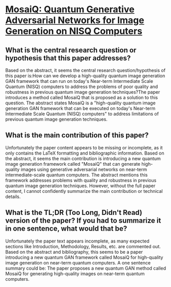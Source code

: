 # [MosaiQ: Quantum Generative Adversarial Networks for Image Generation on   NISQ Computers](https://arxiv.org/abs/2308.11096)

## What is the central research question or hypothesis that this paper addresses?

Based on the abstract, it seems the central research question/hypothesis of this paper is:How can we develop a high-quality quantum image generation GAN framework that can run on today's Near-term Intermediate Scale Quantum (NISQ) computers to address the problems of poor quality and robustness in previous quantum image generation techniques?The paper introduces a method called MosaiQ that is proposed as a solution to this question. The abstract states MosaiQ is a "high-quality quantum image generation GAN framework that can be executed on today's Near-term Intermediate Scale Quantum (NISQ) computers" to address limitations of previous quantum image generation techniques.


## What is the main contribution of this paper?

Unfortunately the paper content appears to be missing or incomplete, as it only contains the LaTeX formatting and bibliographic information. Based on the abstract, it seems the main contribution is introducing a new quantum image generation framework called "MosaiQ" that can generate high-quality images using generative adversarial networks on near-term intermediate-scale quantum computers. The abstract mentions this framework addresses problems with quality and robustness in previous quantum image generation techniques. However, without the full paper content, I cannot confidently summarize the main contribution or technical details.


## What is the TL;DR (Too Long, Didn't Read) version of the paper? If you had to summarize it in one sentence, what would that be?

Unfortunately the paper text appears incomplete, as many expected sections like Introduction, Methodology, Results, etc. are commented out. Based on the abstract and bibliography, this seems to be a paper introducing a new quantum GAN framework called MosaiQ for high-quality image generation on near-term quantum computers. A one sentence summary could be: The paper proposes a new quantum GAN method called MosaiQ for generating high-quality images on near-term quantum computers.
